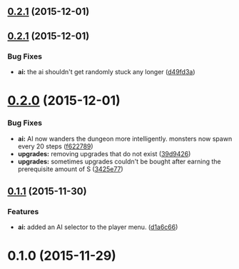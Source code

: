 <a name="0.2.1"></a>
## [0.2.1](https://github.com/seiyria/Roguathia/compare/0.2.1...v0.2.1) (2015-12-01)




<a name="0.2.1"></a>
## [0.2.1](https://github.com/seiyria/Roguathia/compare/0.2.0...0.2.1) (2015-12-01)


### Bug Fixes

* **ai:** the ai shouldn't get randomly stuck any longer ([d49fd3a](https://github.com/seiyria/Roguathia/commit/d49fd3a))



<a name="0.2.0"></a>
# [0.2.0](https://github.com/seiyria/Roguathia/compare/0.1.1...0.2.0) (2015-12-01)


### Bug Fixes

* **ai:** AI now wanders the dungeon more intelligently. monsters now spawn every 20 steps ([f622789](https://github.com/seiyria/Roguathia/commit/f622789))
* **upgrades:** removing upgrades that do not exist ([39d9426](https://github.com/seiyria/Roguathia/commit/39d9426))
* **upgrades:** sometimes upgrades couldn't be bought after earning the prerequisite amount of S ([3425e77](https://github.com/seiyria/Roguathia/commit/3425e77))



<a name="0.1.1"></a>
## [0.1.1](https://github.com/seiyria/Roguathia/compare/0.1.0...0.1.1) (2015-11-30)


### Features

* **ai:** added an AI selector to the player menu. ([d1a6c66](https://github.com/seiyria/Roguathia/commit/d1a6c66))



<a name="0.1.0"></a>
# 0.1.0 (2015-11-29)




